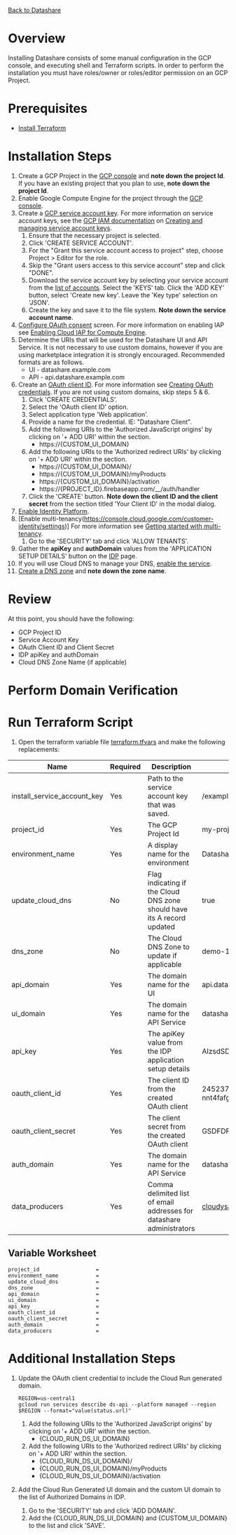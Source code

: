 [Back to Datashare](./README.md)

# Overview
Installing Datashare consists of some manual configuration in the GCP console, and executing shell and Terraform scripts. In order to perform the installation you must have roles/owner or roles/editor permission on an GCP Project.

# Prerequisites
- [Install Terraform](https://learn.hashicorp.com/tutorials/terraform/install-cli?in=terraform/gcp-get-started)

# Installation Steps
1. Create a GCP Project in the [GCP console](https://console.cloud.google.com/projectcreate) and **note down the project Id**. If you have an existing project that you plan to use, **note down the project Id**.
2. Enable Google Compute Engine for the project through the [GCP console](https://console.developers.google.com/apis/library/compute.googleapis.com).
3. Create a [GCP service account key](https://console.cloud.google.com/apis/credentials/serviceaccountkey). For more information on service account keys, see the [GCP IAM documentation](https://cloud.google.com/iam/docs) on [Creating and managing service account keys](https://cloud.google.com/iam/docs/creating-managing-service-account-keys).
   1. Ensure that the necessary project is selected.
   2. Click 'CREATE SERVICE ACCOUNT'.
   3. For the "Grant this service account access to project" step, choose Project > Editor for the role.
   4. Skip the "Grant users access to this service account" step and click "DONE".
   5. Download the service account key by selecting your service account from the [list of accounts](https://console.cloud.google.com/iam-admin/serviceaccounts). Select the 'KEYS' tab. Click the 'ADD KEY' button, select 'Create new key'. Leave the 'Key type' selection on 'JSON'.
   6. Create the key and save it to the file system. **Note down the service account name**.
4. [Configure OAuth consent](https://console.cloud.google.com/apis/credentials/consent) screen. For more information on enabling IAP see [Enabling Cloud IAP for Compute Engine](https://cloud.google.com/iap/docs/enabling-compute-howto#enabling_iap_console).
5. Determine the URIs that will be used for the Datashare UI and API Service. It is not necessary to use custom domains, however if you are using marketplace integration it is strongly encouraged. Recommended formats are as follows.
   - UI - datashare.example.com
   - API - api.datashare.example.com
6. Create an [OAuth client ID](https://console.cloud.google.com/apis/credentials). For more information see [Creating OAuth credentials](https://cloud.google.com/iap/docs/enabling-compute-howto#oauth-credentials). If you are not using custom domains, skip steps 5 & 6.
   1. Click 'CREATE CREDENTIALS'.
   2. Select the 'OAuth client ID' option.
   3. Select application type 'Web application'.
   4. Provide a name for the credential. IE: "Datashare Client".
   5. Add the following URIs to the 'Authorized JavaScript origins' by clicking on '+ ADD URI' within the section.
      - https://{CUSTOM_UI_DOMAIN}
   6. Add the following URIs to the 'Authorized redirect URIs' by clicking on '+ ADD URI' within the section.
      - https://{CUSTOM_UI_DOMAIN}/
      - https://{CUSTOM_UI_DOMAIN}/myProducts
      - https://{CUSTOM_UI_DOMAIN}/activation
      - https://{PROJECT_ID}.firebaseapp.com/__/auth/handler
   7. Click the 'CREATE' button. **Note down the client ID and the client secret** from the section titled 'Your Client ID' in the modal dialog.
7. [Enable Identity Platform](https://console.cloud.google.com/marketplace/details/google-cloud-platform/customer-identity).
8. [Enable multi-tenancy(https://console.cloud.google.com/customer-identity/settings)] For more information see [Getting started with multi-tenancy](https://cloud.google.com/identity-platform/docs/multi-tenancy-quickstart).
   1. Go to the 'SECURITY' tab and click 'ALLOW TENANTS'.
9. Gather the **apiKey** and **authDomain** values from the 'APPLICATION SETUP DETAILS' button on the [IDP](https://console.cloud.google.com/customer-identity) page.
10. If you will use Cloud DNS to manage your DNS, [enable the service](https://console.cloud.google.com/marketplace/product/google/dns.googleapis.com).
   1. [Create a DNS zone](https://cloud.google.com/dns/docs/zones?_ga=2.242753410.-1036388681.1645220594#create_managed_zones) and **note down the zone name**.

# Review
At this point, you should have the following:
- GCP Project ID
- Service Account Key
- OAuth Client ID and Client Secret
- IDP apiKey and authDomain
- Cloud DNS Zone Name (if applicable)

# Perform Domain Verification

# Run Terraform Script
1. Open the terraform variable file [terraform.tfvars](/terraform/terraform.tfvars) and make the following replacements:

| Name | Required | Description | Example |
|-|-|-|-|
| install_service_account_key | Yes | Path to the service account key that was saved. | /example/path/my-project-123a98ee034f.json |
| project_id | Yes | The GCP Project Id | my-project |
| environment_name | Yes | A display name for the environment | Datashare Demo 1 |
| update_cloud_dns | No | Flag indicating if the Cloud DNS zone should have its A record updated | true |
| dns_zone | No | The Cloud DNS Zone to update if applicable | demo-1 |
| api_domain | Yes | The domain name for the UI | api.datashare.example.com |
| ui_domain | Yes | The domain name for the API Service | datashare.example.com |
| api_key | Yes | The apiKey value from the IDP application setup details | AIzsdSDFKLJDSFdsfjkdkWxG8 |
| oauth_client_id | Yes | The client ID from the created OAuth client | 245237819806-nnt4fafg024kph1h507o4574eoejirdq.apps.googleusercontent.com |
| oauth_client_secret | Yes | The client secret from the created OAuth client | GSDFDFD-jdsfndsfksdfklj4kljsdkndsf |
| auth_domain | Yes | The domain name for the API Service | datashare-demo-1.firebaseapp.com |
| data_producers | Yes | Comma delimited list of email addresses for datashare administrators | cloudysanfrancisco@gmail.com,jeffersonloveshiking@gmail.com |

## Variable Worksheet
```
project_id                  = 
environment_name            = 
update_cloud_dns            = 
dns_zone                    = 
api_domain                  = 
ui_domain                   = 
api_key                     = 
oauth_client_id             =
oauth_client_secret         =
auth_domain                 = 
data_producers              = 
```

# Additional Installation Steps
1. Update the OAuth client credential to include the Cloud Run generated domain.

   ```
   REGION=us-central1
   gcloud run services describe ds-api --platform managed --region $REGION --format="value(status.url)"
   ```

   1. Add the following URIs to the 'Authorized JavaScript origins' by clicking on '+ ADD URI' within the section.
      - {CLOUD_RUN_DS_UI_DOMAIN}
   2. Add the following URIs to the 'Authorized redirect URIs' by clicking on '+ ADD URI' within the section.
      - {CLOUD_RUN_DS_UI_DOMAIN}/
      - {CLOUD_RUN_DS_UI_DOMAIN}/myProducts
      - {CLOUD_RUN_DS_UI_DOMAIN}/activation

2. Add the Cloud Run Generated UI domain and the custom UI domain to the list of Authorized Domains in IDP.
   1. Go to the 'SECURITY' tab and click 'ADD DOMAIN'.
   2. Add the {CLOUD_RUN_DS_UI_DOMAIN} and {CUSTOM_UI_DOMAIN} to the list and click 'SAVE'.
